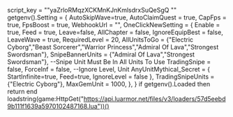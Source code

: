 script_key = ""yaZrloRMqzXCKMnKJnKmlsdrxSuQeSgQ ""
getgenv().Setting = {
    AutoSkipWave=true,
    AutoClaimQuest = true,
    CapFps = true,
    FpsBoost = true,
    WebhookUrl = "",
    OneClickNewSetting = { 
        Enable = true,
        Feed = true,
        Leave=false,
        AllChapter = false,
        IgnoreEquipBest = false,
        LeaveWave = true,
        RequiredLevel = 20,
        AllUnitsToGo = {"Electric Cyborg","Beast Sorcerer","Warrior Princess","Admiral Of Lava","Strongest Swordsman"},
        SnipeBannerUnits = {"Admiral Of Lava","Strongest Swordsman"}, --Snipe Unit Must Be In All Units To Use
        TradingSnipe = false,
        ForceInf = false, --Ignore Level, Unit
        AnyUnitMythical_Secret = {
            StartInfinite=true,
            Feed=true,
            IgnoreLevel = false
        },
        TradingSnipeUnits = {"Electric Cyborg"},
        MaxGemUnit = 1000,
    },
}
if getgenv().Loaded  then
    return 
end
loadstring(game:HttpGet("https://api.luarmor.net/files/v3/loaders/57d5eebd9b111f1639a5970102487168.lua"))()
